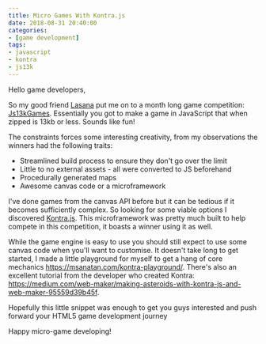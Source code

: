 ```yaml
---
title: Micro Games With Kontra.js
date: 2018-08-31 20:40:00
categories:
- [game development]
tags:
- javascript
- kontra
- js13k
---
```


Hello game developers,

So my good friend [Lasana](https://twitter.com/metasansana) put me on to a month long game competition: [Js13kGames](https://js13kgames.com/). Essentially you got to make a game in JavaScript that when zipped is 13kb or less. Sounds like fun!

The constraints forces some interesting creativity, from my observations the winners had the following traits:

* Streamlined build process to ensure they don't go over the limit
* Little to no external assets - all were converted to JS beforehand
* Procedurally generated maps
* Awesome canvas code or a microframework

I've done games from the canvas API before but it can be tedious if it becomes sufficiently complex. So looking for some viable options I discovered [Kontra.js](https://straker.github.io/kontra/). This microframework was pretty much built to help compete in this competition, it boasts a winner using it as well.

While the game engine is easy to use you should still expect to use some canvas code when you'll want to customise. It doesn't take long to get started, I made a little playground for myself to get a hang of core mechanics <https://msanatan.com/kontra-playground/>. There's also an excellent tutorial from the developer who created Kontra: <https://medium.com/web-maker/making-asteroids-with-kontra-js-and-web-maker-95559d39b45f>.

Hopefully this little snippet was enough to get you guys interested and push forward your HTML5 game development journey

Happy micro-game developing!
